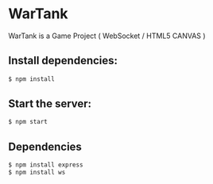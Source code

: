 # WarTank

  WarTank is a Game Project ( WebSocket / HTML5 CANVAS )


## Install dependencies:

```bash
$ npm install
```

## Start the server:

```bash
$ npm start
```

## Dependencies

```bash
$ npm install express
$ npm install ws
```
